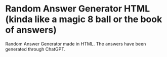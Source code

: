 # Random Answer Generator HTML (kinda like a magic 8 ball or the book of answers)
 Random Answer Generator made in HTML.
 The answers have been generated through ChatGPT.